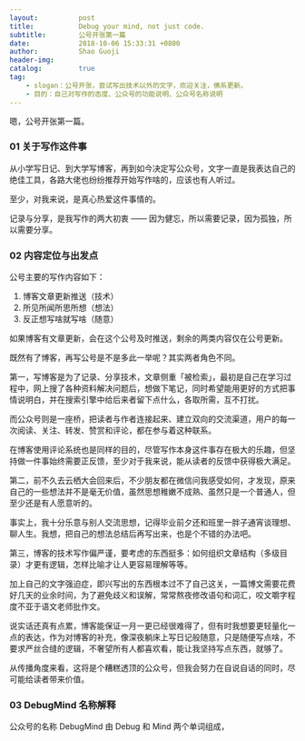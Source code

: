 ```yaml
---
layout:          post
title:           Debug your mind, not just code.
subtitle:        公号开张第一篇
date:            2018-10-06 15:33:31 +0800
author:          Shao Guoji
header-img:      
catalog:         true
tag:
    - slogan：公号开张，尝试写出技术以外的文字，欢迎关注，佛系更新。
    - 目的：自己对写作的态度、公众号的功能说明、公众号名称说明
---
```


嗯，公号开张第一篇。

### 01 关于写作这件事

从小学写日记、到大学写博客，再到如今决定写公众号，文字一直是我表达自己的绝佳工具，各路大佬也纷纷推荐开始写作啥的，应该也有人听过。

至少，对我来说，是真心热爱这件事情的。

记录与分享，是我写作的两大初衷 —— 因为健忘，所以需要记录，因为孤独，所以需要分享。



### 02 内容定位与出发点

公号主要的写作内容如下：

1. 博客文章更新推送（技术）
2. 所见所闻所思所想（想法）
3. 反正想写啥就写啥（随意）

如果博客有文章更新，会在这个公号及时推送，剩余的两类内容仅在公号更新。

既然有了博客，再写公号是不是多此一举呢？其实两者角色不同。

第一，写博客是为了记录、分享技术，文章侧重「被检索」，最初是自己在学习过程中，网上搜了各种资料解决问题后，想做下笔记，同时希望能用更好的方式把事情说明白，并在搜索引擎中给后来者留下点什么，各取所需，互不打扰。

而公众号则是一座桥，把读者与作者连接起来、建立双向的交流渠道，用户的每一次阅读、关注、转发、赞赏和评论，都在参与着这种联系。

在博客使用评论系统也是同样的目的，尽管写作本身这件事存在极大的乐趣，但坚持做一件事始终需要正反馈，至少对于我来说，能从读者的反馈中获得极大满足。

第二，前不久去云栖大会回来后，不少朋友都在微信问我感受如何，才发现，原来自己的一些想法并不是毫无价值，虽然思想稚嫩不成熟、虽然只是一个普通人，但至少还是有人愿意听的。

事实上，我十分乐意与别人交流思想，记得毕业前夕还和班里一胖子通宵谈理想、聊人生。我想，把自己的想法总结后再写出来，也是个不错的办法吧。

第三，博客的技术写作偏严谨，要考虑的东西挺多：如何组织文章结构（多级目录）才更有逻辑，怎样比喻才让人更容易理解等等。

加上自己的文字强迫症，即兴写出的东西根本过不了自己这关，一篇博文需要花费好几天的业余时间，为了避免歧义和误解，常常熬夜修改语句和词汇，咬文嚼字程度不亚于语文老师批作文。

说实话还真有点累，博客能保证一月一更已经很难得了，但有时我想要更轻量化一点的表达，作为对博客的补充，像深夜躺床上写日记般随意，只是随便写点啥，不要求严丝合缝的逻辑，不奢望所有人都喜欢看，能让我坚持写点东西，就够了。

从传播角度来看，这将是个糟糕透顶的公众号，但我会努力在自说自话的同时，尽可能给读者带来价值。

### 03 DebugMind 名称解释

公众号的名称 DebugMind 由 Debug 和 Mind 两个单词组成，
